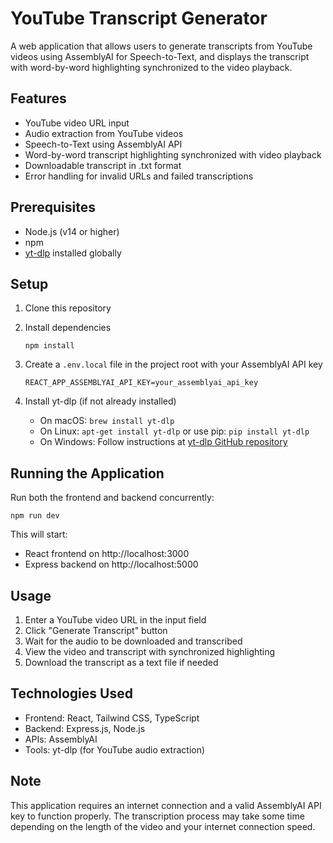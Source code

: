 # YouTube Transcript Generator

A web application that allows users to generate transcripts from YouTube videos using AssemblyAI for Speech-to-Text, and displays the transcript with word-by-word highlighting synchronized to the video playback.

## Features

- YouTube video URL input
- Audio extraction from YouTube videos
- Speech-to-Text using AssemblyAI API
- Word-by-word transcript highlighting synchronized with video playback
- Downloadable transcript in .txt format
- Error handling for invalid URLs and failed transcriptions

## Prerequisites

- Node.js (v14 or higher)
- npm
- [yt-dlp](https://github.com/yt-dlp/yt-dlp) installed globally

## Setup

1. Clone this repository

2. Install dependencies
   ```
   npm install
   ```

3. Create a `.env.local` file in the project root with your AssemblyAI API key
   ```
   REACT_APP_ASSEMBLYAI_API_KEY=your_assemblyai_api_key
   ```

4. Install yt-dlp (if not already installed)
   - On macOS: `brew install yt-dlp`
   - On Linux: `apt-get install yt-dlp` or use pip: `pip install yt-dlp`
   - On Windows: Follow instructions at [yt-dlp GitHub repository](https://github.com/yt-dlp/yt-dlp#installation)

## Running the Application

Run both the frontend and backend concurrently:
```
npm run dev
```

This will start:
- React frontend on http://localhost:3000
- Express backend on http://localhost:5000

## Usage

1. Enter a YouTube video URL in the input field
2. Click "Generate Transcript" button
3. Wait for the audio to be downloaded and transcribed
4. View the video and transcript with synchronized highlighting
5. Download the transcript as a text file if needed

## Technologies Used

- Frontend: React, Tailwind CSS, TypeScript
- Backend: Express.js, Node.js
- APIs: AssemblyAI
- Tools: yt-dlp (for YouTube audio extraction)

## Note

This application requires an internet connection and a valid AssemblyAI API key to function properly. The transcription process may take some time depending on the length of the video and your internet connection speed.
